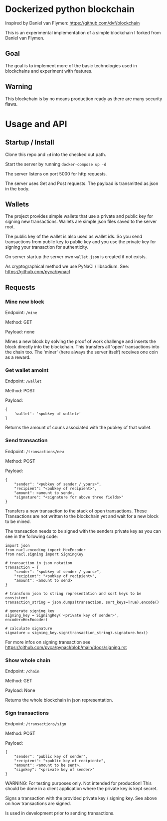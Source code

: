 # Dockerized python blockchain
Inspired by Daniel van Flymen: https://github.com/dvf/blockchain

This is an experimental implementation of a simple blockchain I forked from Daniel van Flymen.

## Goal
The goal is to implement more of the basic technologies used in blockchains and experiment with features.

## Warning
This blockchain is by no means production ready as there are many security flaws.

# Usage and API
## Startup / Install
Clone this repo and `cd` into the checked out path.

Start the server by running `docker-compose up -d`

The server listens on port 5000 for http requests.

The server uses Get and Post requests. The payload is transmitted as json in the body.

## Wallets
The project provides simple wallets that use a private and public key for signing new transactions. Wallets are simple json files saved to the server root.

The public key of the wallet is also used as wallet ids. So you send transactions from public key to public key and you use the private key for signing your transaction for authenticity.

On server startup the server own `wallet.json` is created if not exists.

As cryptographical method we use PyNaCl / libsodium. See: https://github.com/pyca/pynacl

## Requests
### Mine new block
Endpoint: ``/mine``

Method: GET

Payload: none

Mines a new block by solving the proof of work challenge and inserts the block directly into the blockchain. This transfers all 'open' transactions into the chain too. The 'miner' (here always the server itself) receives one coin as a reward.

### Get wallet amoint
Endpoint: ``/wallet``

Method: POST

Payload:
```
{
    'wallet': '<pubkey of wallet>'
}
```

Returns the amount of couns associated with the pubkey of that wallet.

### Send transaction
Endpoint: ``/transactions/new``

Method: POST

Payload:
```
{
    "sender": "<pubkey of sender / yours>",
    "recipient": "<pubkey of recipient>",
    "amount": <amount to send>,
    "signature": "<signature for above three fields>"
}
```

Transfers a new transaction to the stack of open transactions. These Transactions are not written to the blockchain yet and wait for a new block to be mined.

The transaction needs to be signed with the senders private key as you can see in the following code:

```
import json
from nacl.encoding import HexEncoder
from nacl.signing import SigningKey

# transaction in json notation
transaction = {
    "sender": "<pubkey of sender / yours>",
    "recipient": "<pubkey of recipient>",
    "amount": <amount to send>
}

# transform json to string representation and sort keys to be consistent
transaction_string = json.dumps(transaction, sort_keys=True).encode()

# generate signing key
signing_key = SigningKey('<private key of sender>', encoder=HexEncoder)

# calculate signature
signature = signing_key.sign(transaction_string).signature.hex()
```

For more infos on signing transaction see https://github.com/pyca/pynacl/blob/main/docs/signing.rst

### Show whole chain
Endpoint: ``/chain``

Method: GET

Payload: None

Returns the whole blockchain in json representation.

### Sign transactions
Endpoint: ``/transactions/sign``

Method: POST

Payload:
```
{
    "sender": "public key of sender",
    "recipient": "<public key of recipient>",
    "amount": <amount to be sent>,
    "signkey": "<private key of sender>"
}
```

WARNING: For testing purposes only. Not intended for production! This should be done in a client application where the private key is kept secret.

Signs a transaction with the provided private key / signing key. See above on how transactions are signed.

Is used in development prior to sending transactions.